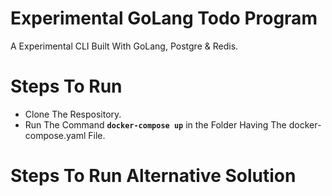 # Experimental GoLang Todo Program 

A Experimental CLI Built With GoLang, Postgre & Redis.

# Steps To Run 

- Clone The Respository.
- Run The Command **`docker-compose up`** in the Folder Having The docker-compose.yaml File.

# Steps To Run Alternative Solution


